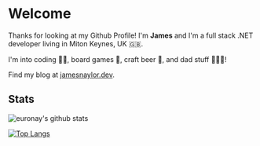 # Welcome 

Thanks for looking at my Github Profile! I'm **James** and I'm a full stack .NET developer living in Miton Keynes, UK 🇬🇧.

I'm into coding 👨‍💻, board games 🎲, craft beer 🍺, and dad stuff 👨‍👧‍👧!


Find my blog at [jamesnaylor.dev](https://jamesnaylor.dev). 

## Stats

![euronay's github stats](https://github-readme-stats.vercel.app/api?username=euronay&show_icons=true&count_private=true)

[![Top Langs](https://github-readme-stats.vercel.app/api/top-langs/?username=euronay&layout=compact)](https://github.com/euronay)
